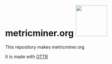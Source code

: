 

# metricminer.org <img src="https://raw.githubusercontent.com/fhdsl/metricminer/main/resources/metricminer-gnome.png" width = "100">



This repository makes metricminer.org

It is made with [OTTR](https://www.ottrproject.org/)
